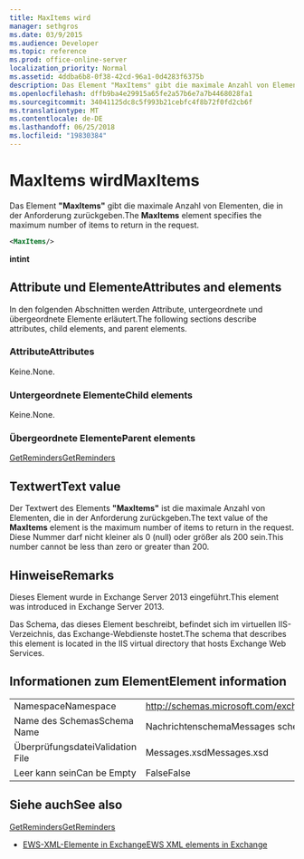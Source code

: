 ```yaml
---
title: MaxItems wird
manager: sethgros
ms.date: 03/9/2015
ms.audience: Developer
ms.topic: reference
ms.prod: office-online-server
localization_priority: Normal
ms.assetid: 4ddba6b8-0f38-42cd-96a1-0d4283f6375b
description: Das Element "MaxItems" gibt die maximale Anzahl von Elementen, die in der Anforderung zurückgeben.
ms.openlocfilehash: dffb9ba4e29915a65fe2a57b6e7a7b4468028fa1
ms.sourcegitcommit: 34041125dc8c5f993b21cebfc4f8b72f0fd2cb6f
ms.translationtype: MT
ms.contentlocale: de-DE
ms.lasthandoff: 06/25/2018
ms.locfileid: "19830384"
---
```

# <a name="maxitems"></a><span data-ttu-id="6e764-103">MaxItems wird</span><span class="sxs-lookup"><span data-stu-id="6e764-103">MaxItems</span></span>

<span data-ttu-id="6e764-104">Das Element **"MaxItems"** gibt die maximale Anzahl von Elementen, die in der Anforderung zurückgeben.</span><span class="sxs-lookup"><span data-stu-id="6e764-104">The **MaxItems** element specifies the maximum number of items to return in the request.</span></span> 
  
```XML
<MaxItems/>
```

 <span data-ttu-id="6e764-105">**int**</span><span class="sxs-lookup"><span data-stu-id="6e764-105">**int**</span></span>
## <a name="attributes-and-elements"></a><span data-ttu-id="6e764-106">Attribute und Elemente</span><span class="sxs-lookup"><span data-stu-id="6e764-106">Attributes and elements</span></span>

<span data-ttu-id="6e764-107">In den folgenden Abschnitten werden Attribute, untergeordnete und übergeordnete Elemente erläutert.</span><span class="sxs-lookup"><span data-stu-id="6e764-107">The following sections describe attributes, child elements, and parent elements.</span></span>
  
### <a name="attributes"></a><span data-ttu-id="6e764-108">Attribute</span><span class="sxs-lookup"><span data-stu-id="6e764-108">Attributes</span></span>

<span data-ttu-id="6e764-109">Keine.</span><span class="sxs-lookup"><span data-stu-id="6e764-109">None.</span></span>
  
### <a name="child-elements"></a><span data-ttu-id="6e764-110">Untergeordnete Elemente</span><span class="sxs-lookup"><span data-stu-id="6e764-110">Child elements</span></span>

<span data-ttu-id="6e764-111">Keine.</span><span class="sxs-lookup"><span data-stu-id="6e764-111">None.</span></span>
  
### <a name="parent-elements"></a><span data-ttu-id="6e764-112">Übergeordnete Elemente</span><span class="sxs-lookup"><span data-stu-id="6e764-112">Parent elements</span></span>

[<span data-ttu-id="6e764-113">GetReminders</span><span class="sxs-lookup"><span data-stu-id="6e764-113">GetReminders</span></span>](getreminders.md)
  
## <a name="text-value"></a><span data-ttu-id="6e764-114">Textwert</span><span class="sxs-lookup"><span data-stu-id="6e764-114">Text value</span></span>

<span data-ttu-id="6e764-115">Der Textwert des Elements **"MaxItems"** ist die maximale Anzahl von Elementen, die in der Anforderung zurückgeben.</span><span class="sxs-lookup"><span data-stu-id="6e764-115">The text value of the **MaxItems** element is the maximum number of items to return in the request.</span></span> <span data-ttu-id="6e764-116">Diese Nummer darf nicht kleiner als 0 (null) oder größer als 200 sein.</span><span class="sxs-lookup"><span data-stu-id="6e764-116">This number cannot be less than zero or greater than 200.</span></span> 
  
## <a name="remarks"></a><span data-ttu-id="6e764-117">Hinweise</span><span class="sxs-lookup"><span data-stu-id="6e764-117">Remarks</span></span>

<span data-ttu-id="6e764-118">Dieses Element wurde in Exchange Server 2013 eingeführt.</span><span class="sxs-lookup"><span data-stu-id="6e764-118">This element was introduced in Exchange Server 2013.</span></span>
  
<span data-ttu-id="6e764-119">Das Schema, das dieses Element beschreibt, befindet sich im virtuellen IIS-Verzeichnis, das Exchange-Webdienste hostet.</span><span class="sxs-lookup"><span data-stu-id="6e764-119">The schema that describes this element is located in the IIS virtual directory that hosts Exchange Web Services.</span></span>
  
## <a name="element-information"></a><span data-ttu-id="6e764-120">Informationen zum Element</span><span class="sxs-lookup"><span data-stu-id="6e764-120">Element information</span></span>

|||
|:-----|:-----|
|<span data-ttu-id="6e764-121">Namespace</span><span class="sxs-lookup"><span data-stu-id="6e764-121">Namespace</span></span>  <br/> |http://schemas.microsoft.com/exchange/services/2006/messages  <br/> |
|<span data-ttu-id="6e764-122">Name des Schemas</span><span class="sxs-lookup"><span data-stu-id="6e764-122">Schema Name</span></span>  <br/> |<span data-ttu-id="6e764-123">Nachrichtenschema</span><span class="sxs-lookup"><span data-stu-id="6e764-123">Messages schema</span></span>  <br/> |
|<span data-ttu-id="6e764-124">Überprüfungsdatei</span><span class="sxs-lookup"><span data-stu-id="6e764-124">Validation File</span></span>  <br/> |<span data-ttu-id="6e764-125">Messages.xsd</span><span class="sxs-lookup"><span data-stu-id="6e764-125">Messages.xsd</span></span>  <br/> |
|<span data-ttu-id="6e764-126">Leer kann sein</span><span class="sxs-lookup"><span data-stu-id="6e764-126">Can be Empty</span></span>  <br/> |<span data-ttu-id="6e764-127">False</span><span class="sxs-lookup"><span data-stu-id="6e764-127">False</span></span>  <br/> |
   
## <a name="see-also"></a><span data-ttu-id="6e764-128">Siehe auch</span><span class="sxs-lookup"><span data-stu-id="6e764-128">See also</span></span>



[<span data-ttu-id="6e764-129">GetReminders</span><span class="sxs-lookup"><span data-stu-id="6e764-129">GetReminders</span></span>](getreminders.md)


- [<span data-ttu-id="6e764-130">EWS-XML-Elemente in Exchange</span><span class="sxs-lookup"><span data-stu-id="6e764-130">EWS XML elements in Exchange</span></span>](ews-xml-elements-in-exchange.md)

